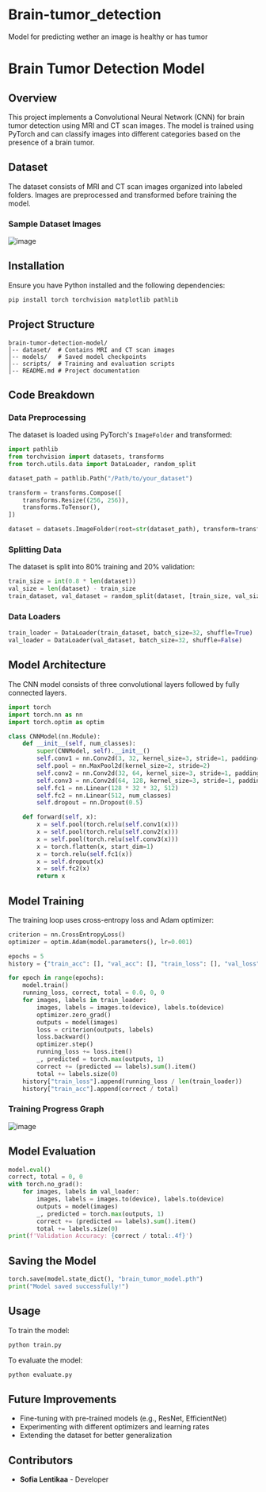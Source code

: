 # Brain-tumor_detection
Model for predicting wether an image is healthy or has tumor

# Brain Tumor Detection Model

## Overview
This project implements a Convolutional Neural Network (CNN) for brain tumor detection using MRI and CT scan images. The model is trained using PyTorch and can classify images into different categories based on the presence of a brain tumor.

## Dataset
The dataset consists of MRI and CT scan images organized into labeled folders. Images are preprocessed and transformed before training the model.

### Sample Dataset Images

![image](https://github.com/user-attachments/assets/bd412a43-1099-4e7d-bfc0-49a7f11372e3)


## Installation
Ensure you have Python installed and the following dependencies:
```bash
pip install torch torchvision matplotlib pathlib
```

## Project Structure
```
brain-tumor-detection-model/
│-- dataset/  # Contains MRI and CT scan images
│-- models/   # Saved model checkpoints
│-- scripts/  # Training and evaluation scripts
│-- README.md # Project documentation
```

## Code Breakdown

### Data Preprocessing
The dataset is loaded using PyTorch's `ImageFolder` and transformed:
```python
import pathlib
from torchvision import datasets, transforms
from torch.utils.data import DataLoader, random_split

dataset_path = pathlib.Path("/Path/to/your_dataset")

transform = transforms.Compose([
    transforms.Resize((256, 256)),
    transforms.ToTensor(),
])

dataset = datasets.ImageFolder(root=str(dataset_path), transform=transform)

```

### Splitting Data
The dataset is split into 80% training and 20% validation:
```python
train_size = int(0.8 * len(dataset))
val_size = len(dataset) - train_size
train_dataset, val_dataset = random_split(dataset, [train_size, val_size])
```

### Data Loaders
```python
train_loader = DataLoader(train_dataset, batch_size=32, shuffle=True)
val_loader = DataLoader(val_dataset, batch_size=32, shuffle=False)
```

## Model Architecture
The CNN model consists of three convolutional layers followed by fully connected layers.
```python
import torch
import torch.nn as nn
import torch.optim as optim

class CNNModel(nn.Module):
    def __init__(self, num_classes):
        super(CNNModel, self).__init__()
        self.conv1 = nn.Conv2d(3, 32, kernel_size=3, stride=1, padding=1)
        self.pool = nn.MaxPool2d(kernel_size=2, stride=2)
        self.conv2 = nn.Conv2d(32, 64, kernel_size=3, stride=1, padding=1)
        self.conv3 = nn.Conv2d(64, 128, kernel_size=3, stride=1, padding=1)
        self.fc1 = nn.Linear(128 * 32 * 32, 512)
        self.fc2 = nn.Linear(512, num_classes)
        self.dropout = nn.Dropout(0.5)

    def forward(self, x):
        x = self.pool(torch.relu(self.conv1(x)))
        x = self.pool(torch.relu(self.conv2(x)))
        x = self.pool(torch.relu(self.conv3(x)))
        x = torch.flatten(x, start_dim=1)
        x = torch.relu(self.fc1(x))
        x = self.dropout(x)
        x = self.fc2(x)
        return x
```

## Model Training
The training loop uses cross-entropy loss and Adam optimizer:
```python
criterion = nn.CrossEntropyLoss()
optimizer = optim.Adam(model.parameters(), lr=0.001)

epochs = 5
history = {"train_acc": [], "val_acc": [], "train_loss": [], "val_loss": []}

for epoch in range(epochs):
    model.train()
    running_loss, correct, total = 0.0, 0, 0
    for images, labels in train_loader:
        images, labels = images.to(device), labels.to(device)
        optimizer.zero_grad()
        outputs = model(images)
        loss = criterion(outputs, labels)
        loss.backward()
        optimizer.step()
        running_loss += loss.item()
        _, predicted = torch.max(outputs, 1)
        correct += (predicted == labels).sum().item()
        total += labels.size(0)
    history["train_loss"].append(running_loss / len(train_loader))
    history["train_acc"].append(correct / total)
```

### Training Progress Graph
![image](https://github.com/user-attachments/assets/b3418ad4-633b-4fce-b259-6c35320037cd)


## Model Evaluation
```python
model.eval()
correct, total = 0, 0
with torch.no_grad():
    for images, labels in val_loader:
        images, labels = images.to(device), labels.to(device)
        outputs = model(images)
        _, predicted = torch.max(outputs, 1)
        correct += (predicted == labels).sum().item()
        total += labels.size(0)
print(f'Validation Accuracy: {correct / total:.4f}')
```

## Saving the Model
```python
torch.save(model.state_dict(), "brain_tumor_model.pth")
print("Model saved successfully!")
```

## Usage
To train the model:
```bash
python train.py
```
To evaluate the model:
```bash
python evaluate.py
```

## Future Improvements
- Fine-tuning with pre-trained models (e.g., ResNet, EfficientNet)
- Experimenting with different optimizers and learning rates
- Extending the dataset for better generalization

## Contributors
- **Sofia Lentikaa** - Developer




